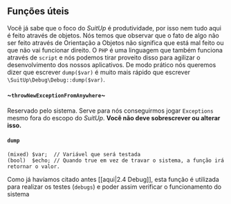 ## Funções úteis

Você já sabe que o foco do _SuitUp_ é produtividade, por isso nem tudo aqui é feito através de objetos. Nós temos que observar que o fato de algo não ser feito através de Orientação a Objetos não significa que está mal feito ou que não vai funcionar direito. O `PHP` é uma linguagem que também funciona através de `script` e nós podemos tirar proveito disso para agilizar o desenvolvimento dos nossos aplicativos. De modo prático nós queremos dizer que escrever `dump($var)` é muito mais rápido que escrever `\SuitUp\Debug\Debug::dump($var)`.

#### ~`throwNewExceptionFromAnywhere`~
Reservado pelo sistema. Serve para nós conseguirmos jogar `Exceptions` mesmo fora do escopo do _SuitUp_. **Você não deve sobrescrever ou alterar isso.**

####  `dump`
    (mixed) $var;  // Variável que será testada
    (bool)  $echo; // Quando true em vez de travar o sistema, a função irá retornar o valor.

Como já havíamos citado antes [[aqui|2.4 Debug]], esta função é utilizada para realizar os testes (`debugs`) e poder assim verificar o funcionamento do sistema
